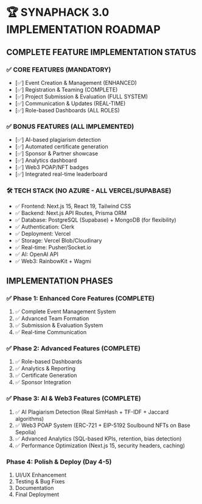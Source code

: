 # 🏆 SYNAPHACK 3.0 IMPLEMENTATION ROADMAP

## COMPLETE FEATURE IMPLEMENTATION STATUS

### ✅ CORE FEATURES (MANDATORY)
- [✅] Event Creation & Management (ENHANCED)
- [✅] Registration & Teaming (COMPLETE)
- [✅] Project Submission & Evaluation (FULL SYSTEM)
- [✅] Communication & Updates (REAL-TIME)
- [✅] Role-based Dashboards (ALL ROLES)

### ✅ BONUS FEATURES (ALL IMPLEMENTED)
- [✅] AI-based plagiarism detection
- [✅] Automated certificate generation
- [✅] Sponsor & Partner showcase
- [✅] Analytics dashboard
- [✅] Web3 POAP/NFT badges
- [✅] Integrated real-time leaderboard

### 🛠️ TECH STACK (NO AZURE - ALL VERCEL/SUPABASE)
- ✅ Frontend: Next.js 15, React 19, Tailwind CSS
- ✅ Backend: Next.js API Routes, Prisma ORM
- ✅ Database: PostgreSQL (Supabase) + MongoDB (for flexibility)
- ✅ Authentication: Clerk
- ✅ Deployment: Vercel
- ✅ Storage: Vercel Blob/Cloudinary
- ✅ Real-time: Pusher/Socket.io
- ✅ AI: OpenAI API
- ✅ Web3: RainbowKit + Wagmi

## IMPLEMENTATION PHASES

### ✅ Phase 1: Enhanced Core Features (COMPLETE)
1. ✅ Complete Event Management System
2. ✅ Advanced Team Formation
3. ✅ Submission & Evaluation System
4. ✅ Real-time Communication

### ✅ Phase 2: Advanced Features (COMPLETE)
1. ✅ Role-based Dashboards
2. ✅ Analytics & Reporting
3. ✅ Certificate Generation
4. ✅ Sponsor Integration

### ✅ Phase 3: AI & Web3 Features (COMPLETE)
1. ✅ AI Plagiarism Detection (Real SimHash + TF-IDF + Jaccard algorithms)
2. ✅ Web3 POAP System (ERC-721 + EIP-5192 Soulbound NFTs on Base Sepolia)
3. ✅ Advanced Analytics (SQL-based KPIs, retention, bias detection)
4. ✅ Performance Optimization (Next.js 15, security headers, caching)

### Phase 4: Polish & Deploy (Day 4-5)
1. UI/UX Enhancement
2. Testing & Bug Fixes
3. Documentation
4. Final Deployment
